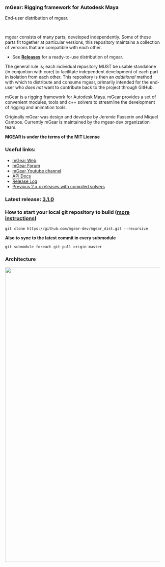 ### mGear: Rigging framework for Autodesk Maya

End-user distribution of mgear.

<br>

mgear consists of many parts, developed independently. Some of these parts fit together at particular versions, this repository maintains a collection of versions that are compatible with each other.

- See [**Releases**](https://github.com/mgear-dev/mgear_dist/releases) for a ready-to-use distribution of mgear.

The general rule is; each individual repository MUST be usable standalone (in conjuntion with core) to facilitate independent development of each part in isolation from each other. This repository is then an *additional* method with which to distribute and consume mgear, primarily intended for the end-user who *does not* want to contribute back to the project through GitHub.
<br>

mGear is a rigging framework for Autodesk Maya. mGear provides a set of convenient modules, tools and c++ solvers to streamline the development of rigging and animation tools.

Originally mGear was design and develope by Jeremie Passerin and Miquel Campos. Currently  mGear is maintained by the mgear-dev organization team.

**MGEAR is under the terms of the MIT License**

### Useful links:

- [mGear Web](http://www.mgear-framework.com/)
- [mGear Forum](http://forum.mgear-framework.com/)
- [mGear Youtube channel](https://www.youtube.com/c/mgearriggingframework)
- [API Docs](http://www.mgear-framework.com/mgear/)
- [Release Log](http://www.mgear-framework.com/mgear/releaseLog.html)
- [Previous 2.x.x releases with compiled solvers](https://github.com/mgear-dev/mgear/releases)

### Latest release: [3.1.0](https://github.com/mgear-dev/mgear_dist/releases)


### How to start your local git repository to build ([more instructions](https://github.com/mgear-dev/mgear_dist/blob/master/BUILD.md))

```
git clone https://github.com/mgear-dev/mgear_dist.git --recursive
```

**Also to sync to the latest commit in every submodule**

```
git submodule foreach git pull origin master
```

### Architecture
<img width=960 src=https://user-images.githubusercontent.com/1050212/41524355-26a9286a-7318-11e8-8170-7f2215af1f2e.png>
